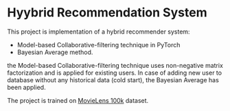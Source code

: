 # Hyybrid Recommendation System

This project is implementation of a hybrid recommender system:
* Model-based Collaborative-filtering technique in PyTorch
* Bayesian Average method.

the Model-based Collaborative-filtering technique uses non-negative matrix factorization and is applied for existing users. In case of adding new user to database without any historical data (cold start), the Bayesian Average has been applied.

The project is trained on [MovieLens 100k](https://grouplens.org/datasets/movielens/) dataset.